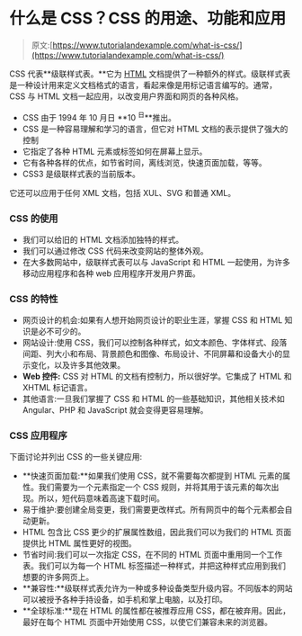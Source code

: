 # 什么是 CSS？CSS 的用途、功能和应用

> 原文:[https://www.tutorialandexample.com/what-is-css/](https://www.tutorialandexample.com/what-is-css/)

CSS 代表**级联样式表。**它为 [HTML](https://www.tutorialandexample.com/html-tutorial/) 文档提供了一种额外的样式。级联样式表是一种设计用来定义文档格式的语言，看起来像是用标记语言编写的。通常，CSS 与 HTML 文档一起应用，以改变用户界面和网页的各种风格。

*   CSS 由于 1994 年 10 月日 **10 <sup>日</sup>**推出。
*   CSS 是一种容易理解和学习的语言，但它对 HTML 文档的表示提供了强大的控制
*   它指定了各种 HTML 元素或标签如何在屏幕上显示。
*   它有各种各样的优点，如节省时间，离线浏览，快速页面加载，等等。
*   CSS3 是级联样式表的当前版本。

它还可以应用于任何 XML 文档，包括 XUL、SVG 和普通 XML。

### CSS 的使用

*   我们可以给旧的 HTML 文档添加独特的样式。
*   我们可以通过修改 CSS 代码来改变网站的整体外观。
*   在大多数网站中，级联样式表可以与 JavaScript 和 HTML 一起使用，为许多移动应用程序和各种 web 应用程序开发用户界面。

### CSS 的特性

*   网页设计的机会:如果有人想开始网页设计的职业生涯，掌握 CSS 和 HTML 知识是必不可少的。
*   网站设计:使用 CSS，我们可以控制各种样式，如文本颜色、字体样式、段落间距、列大小和布局、背景颜色和图像、布局设计、不同屏幕和设备大小的显示变化，以及许多其他效果。
*   **Web 控件:** CSS 对 HTML 的文档有控制力，所以很好学。它集成了 HTML 和 XHTML 标记语言。
*   其他语言:一旦我们掌握了 CSS 和 HTML 的一些基础知识，其他相关技术如 Angular、PHP 和 JavaScript 就会变得更容易理解。

### CSS 应用程序

下面讨论并列出 CSS 的一些关键应用:

*   **快速页面加载:**如果我们使用 CSS，就不需要每次都提到 HTML 元素的属性。我们需要为一个元素指定一个 CSS 规则，并将其用于该元素的每次出现。所以，短代码意味着高速下载时间。
*   易于维护:要创建全局变更，我们需要更改样式。所有网页中的每个元素都会自动更新。
*   HTML 包含比 CSS 更少的扩展属性数组，因此我们可以为我们的 HTML 页面提供比 HTML 属性更好的视图。
*   节省时间:我们可以一次指定 CSS，在不同的 HTML 页面中重用同一个工作表。我们可以为每一个 HTML 标签描述一种样式，并把这种样式应用到我们想要的许多网页上。
*   **兼容性:**级联样式表允许为一种或多种设备类型升级内容。不同版本的网站可以被授予各种手持设备，如手机和掌上电脑，以及打印。
*   **全球标准:**现在 HTML 的属性都在被推荐应用 CSS，都在被弃用。因此，最好在每个 HTML 页面中开始使用 CSS，以使它们兼容未来的浏览器。